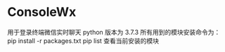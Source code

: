 # ConsoleWx
用于登录终端微信实时聊天
python 版本为 3.7.3
所有用到的模块安装命令为：
 pip install -r packages.txt
 pip list 查看当前安装的模块
